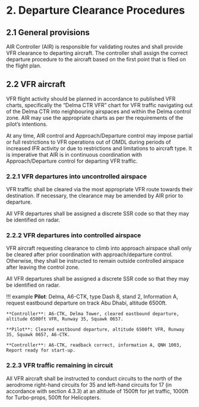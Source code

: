 # 2. Departure Clearance Procedures
## 2.1 General provisions
AIR Controller (AIR) is responsible for validating routes and shall provide VFR clearance to departing aircraft. The controller shall assign the correct departure procedure to the aircraft based on the first point that is filed on the flight plan.
## 2.2 VFR aircraft
VFR flight activity should be planned in accordance to published VFR charts, specifically the “Delma CTR VFR” chart for VFR traffic navigating out of the Delma CTR into neighbouring airspaces and within the Delma control zone. AIR may use the appropriate charts as per the requirements of the pilot’s intentions.

At any time, AIR control and Approach/Departure control may impose partial or full restrictions to VFR operations out of OMDL during periods of increased IFR activity or due to restrictions and limitations to aircraft type. It is imperative that AIR is in continuous coordination with Approach/Departure control for departing VFR traffic.

### 2.2.1 VFR departures into uncontrolled airspace
VFR traffic shall be cleared via the most appropriate VFR route towards their destination. If necessary, the clearance may be amended by AIR prior to departure.

All VFR departures shall be assigned a discrete SSR code so that they may be identified on radar.
### 2.2.2 VFR departures into controlled airspace
VFR aircraft requesting clearance to climb into approach airspace shall only be cleared after prior coordination with approach/departure control. Otherwise, they shall be instructed to remain outside controlled airspace after leaving the control zone.

All VFR departures shall be assigned a discrete SSR code so that they may be identified on radar.

!!! example
    **Pilot**: Delma, A6-CTK, type Dash 8, stand 2, Information A,  request eastbound departure on track Abu Dhabi, altitude 6500ft.

    **Controller**: A6-CTK, Delma Tower, cleared eastbound departure, altitude 6500ft VFR, Runway 35, Squawk 0657.

    **Pilot**: Cleared eastbound departure, altitude 6500ft VFR, Runway 35, Squawk 0657, A6-CTK.

    **Controller**: A6-CTK, readback correct, information A, QNH 1003, Report ready for start-up.


### 2.2.3 VFR traffic remaining in circuit
All VFR aircraft shall be instructed to conduct circuits to the north of the aerodrome right-hand circuits for 35 and left-hand circuits for 17 (in accordance with section 4.3.3) at an altitude of 1500ft for jet traffic, 1000ft for Turbo-props, 500ft for Helicopters. 

